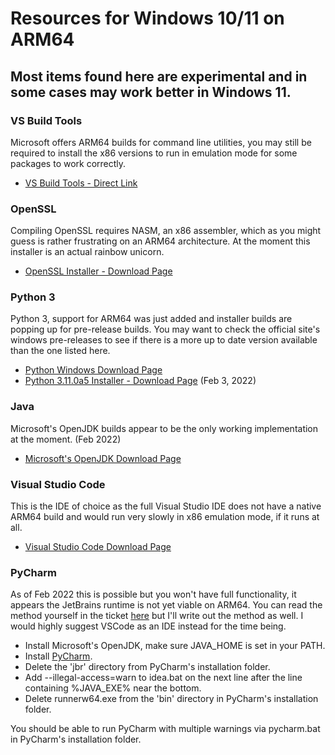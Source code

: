 # Resources for Windows 10/11 on ARM64
## Most items found here are experimental and in some cases may work better in Windows 11.

### VS Build Tools
Microsoft offers ARM64 builds for command line utilities, you may still be required to install the x86 versions to run in emulation mode for some packages to work correctly.
- [VS Build Tools - Direct Link](https://aka.ms/vs/17/release/vs_BuildTools.exe)

### OpenSSL
Compiling OpenSSL requires NASM, an x86 assembler, which as you might guess is rather frustrating on an ARM64 architecture.  At the moment this installer is an actual rainbow unicorn.
- [OpenSSL Installer - Download Page](https://slproweb.com/products/Win32OpenSSL.html)

### Python 3
Python 3, support for ARM64 was just added and installer builds are popping up for pre-release builds.  You may want to check the official site's windows pre-releases to see if there is a more up to date version available than the one listed here.
- [Python Windows Download Page](https://www.python.org/downloads/windows/)
- [Python 3.11.0a5 Installer - Download Page](https://www.python.org/downloads/release/python-3110a5/) (Feb 3, 2022)

### Java
Microsoft's OpenJDK builds appear to be the only working implementation at the moment. (Feb 2022)
- [Microsoft's OpenJDK Download Page](https://docs.microsoft.com/en-us/java/openjdk/download)

### Visual Studio Code
This is the IDE of choice as the full Visual Studio IDE does not have a native ARM64 build and would run very slowly in x86 emulation mode, if it runs at all.
- [Visual Studio Code Download Page](https://code.visualstudio.com/#alt-downloads)

### PyCharm
As of Feb 2022 this is possible but you won't have full functionality, it appears the JetBrains runtime is not yet viable on ARM64.  You can read the method yourself in the ticket [here](https://youtrack.jetbrains.com/issue/JBR-2074) but I'll write out the method as well.  I would highly suggest VSCode as an IDE instead for the time being.
- Install Microsoft's OpenJDK, make sure JAVA_HOME is set in your PATH.
- Install [PyCharm](https://www.jetbrains.com/pycharm/download/#section=windows).
- Delete the 'jbr' directory from PyCharm's installation folder.
- Add --illegal-access=warn to idea.bat on the next line after the line containing %JAVA_EXE% near the bottom.
- Delete runnerw64.exe from the 'bin' directory in PyCharm's installation folder.

You should be able to run PyCharm with multiple warnings via pycharm.bat in PyCharm's installation folder.
